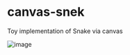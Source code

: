 # canvas-snek
Toy implementation of Snake via canvas

![image](https://cloud.githubusercontent.com/assets/1408720/21579369/b93c6168-cf79-11e6-90be-c49cf2559e93.png)
